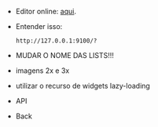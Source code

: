 * Editor online: [aqui](https://dartpad.dev/?id).
* Entender isso:

    ```
    http://127.0.0.1:9100/?
    ```
* MUDAR O NOME DAS LISTS!!!
* imagens 2x e 3x
* utilizar o recurso de widgets lazy-loading
* API
* Back